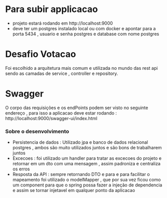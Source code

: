 # Para subir applicacao
* projeto estará rodando em http://localhost:9000 
* deve ter um postgres instalado local ou com docker e apontar para a porta 5434 , usuario e senha postgres e database com nome postgres

# Desafio Votacao

Foi escolhido a arquitetura mais comum e utilizada no mundo das rest api sendo as camadas de 
service , controller e repository. 

# Swagger 

O corpo das requisições e os endPoints podem ser visto no seguinte endereço , para isso a aplicacao deve estar rodando
: http://localhost:9000/swagger-ui/index.html 

### Sobre o desenvolvimento
 * Persistencia de dados : Utilizado jpa e banco de dados relacional postgres , ambos são muito utilizados juntos e são bons de trabalharem juntos
 * Excecoes : foi utilizado um handler para tratar as excecoes do projeto e retornar em um dto com uma mensagem , assim padroniza e centraliza os erros
 * Resposta da API : sempre retornando DTO e para e para facilitar o mapeamento foi utilizado o modelMapper , que por sua vez ficou como um component para que o spring 
possa fazer a injeção de dependencia e assim se tornar injetavel em qualquer ponto da aplicacao
